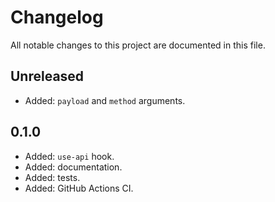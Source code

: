 # Changelog

All notable changes to this project are documented in this file.

## Unreleased

- Added: `payload` and `method` arguments.

## 0.1.0

- Added: `use-api` hook.
- Added: documentation.
- Added: tests.
- Added: GitHub Actions CI.
